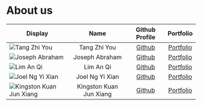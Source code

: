 # About us

Display | Name | Github Profile | Portfolio 
--------|:----:|:--------------:|:---------:
![Tang Zhi You](https://avatars3.githubusercontent.com/u/49060098?s=400&u=b69b125203fd94bf8db9d77b9e3796db73f86cb6&v=4) | Tang Zhi You | [Github](https://github.com/Zhi-You) | [Portfolio](team/zhi-you.md)
![Joseph Abraham](https://avatars2.githubusercontent.com/u/60458098?s=400&u=b9f8cc1b44e9c8e03d8d9fe83d74338113c3a7f8&v=4) | Joseph Abraham | [Github](https://github.com/josephhhhhhhhh) | [Portfolio](team/josephhhhhhhhh.md)
![Lim An Qi](https://avatars2.githubusercontent.com/u/53225908?s=400&u=da6a1ac6c1bc3607a752c045147621fa754a4b67&v=4) | Lim An Qi | [Github](https://github.com/anqi20) | [Portfolio](team/anqi20.md)
![Joel Ng Yi Xian](https://avatars2.githubusercontent.com/u/60457616?s=400&u=8b3a08a9d3f1b6c7f83a6be99aec8d0b24eedd81&v=4) | Joel Ng Yi Xian| [Github](https://github.com/joelngyx) | [Portfolio](team/joelngyx.md)
![Kingston Kuan Jun Xiang](https://avatars0.githubusercontent.com/u/35717847?s=460&u=fd4a6977a95813022f82662ada8694105196b9a0&v=4) | Kingston Kuan Jun Xiang | [Github](https://github.com/kstonekuan) | [Portfolio](team/kstonekuan.md)
